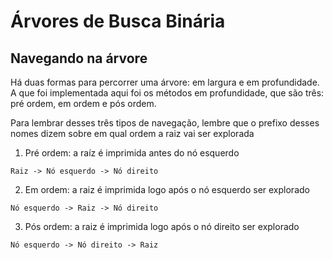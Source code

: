 # Árvores de  Busca Binária

## Navegando na árvore

Há duas formas para percorrer uma árvore: em largura e em profundidade. A que foi implementada aqui foi os métodos em profundidade, que são três: pré ordem, em ordem e pós ordem.

Para lembrar desses três tipos de navegação, lembre que o prefixo desses nomes dizem sobre em qual ordem a raiz vai ser explorada

1. Pré ordem: a raíz é imprimida antes do nó esquerdo

```
Raiz -> Nó esquerdo -> Nó direito
```

2. Em ordem: a raiz é imprimida logo após o nó esquerdo ser explorado

```
Nó esquerdo -> Raiz -> Nó direito
```

3. Pós ordem: a raiz é imprimida logo após o nó direito ser explorado

```
Nó esquerdo -> Nó direito -> Raiz
```